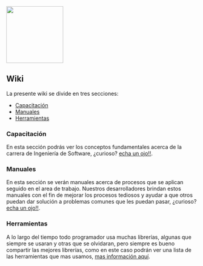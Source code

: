 <img  src="https://k62.kn3.net/8/E/0/1/D/C/14D.png"  height="150">

## Wiki
La presente wiki se divide en tres secciones:
* [Capacitación](https://github.com/doapps/software/wiki/Capacitación-inicio)
* [Manuales](https://github.com/doapps/software/wiki/Manuales-inicio)
* [Herramientas](https://github.com/doapps/software/wiki/Herramientas-inicio)

### Capacitación
En esta sección podrás ver los conceptos fundamentales acerca de la carrera de Ingeniería de Software, ¿curioso? [echa un ojo!!](https://github.com/doapps/software/wiki/Capacitación-inicio).

### Manuales
En esta sección se verán manuales acerca de procesos que se aplican seguido en el area de trabajo. Nuestros desarrolladores brindan estos manuales con el fin de mejorar los procesos tediosos y ayudar a que otros puedan dar solución a problemas comunes que les puedan pasar,  ¿curioso? [echa un ojo!!](https://github.com/doapps/software/wiki/Capacitación-inicio).

### Herramientas
A lo largo del tiempo todo programador usa muchas librerías, algunas que siempre se usaran y otras que se olvidaran, pero siempre es bueno compartir las mejores librerías, como en este caso podrán ver una lista de las herramientas que mas usamos, [mas información aquí](https://github.com/doapps/software/wiki/Herramientas-inicio).
